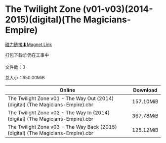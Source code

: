 # The Twilight Zone (v01-v03)(2014-2015)(digital)(The Magicians-Empire)

[磁力链接⬇Magnet Link](magnet:?xt=urn:btih:de53b00303442b893fb955cad1947858e99bebaf&dn=The%20Twilight%20Zone%20%28v01-v03%29%282014-2015%29%28digital%29%28The%20Magicians-Empire%29)

打包下载📦仍在工事中

文件数：3

总大小：650.00MiB

Online | Download
--- | ---
The Twilight Zone v01 - The Way Out (2014) (digital) (The Magicians-Empire).cbr | 157.10MiB
The Twilight Zone v02 - The Way In (2014) (digital) (The Magicians-Empire).cbr | 367.78MiB
The Twilight Zone v03 - The Way Back (2015) (digital) (The Magicians-Empire).cbr | 125.12MiB